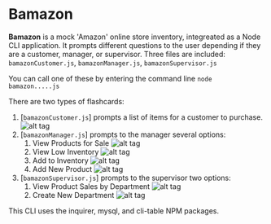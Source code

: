 # Bamazon

**Bamazon** is a mock 'Amazon' online store inventory, integreated as a Node CLI application. 
It prompts different questions to the user depending if they are a customer, manager, or supervisor. Three files
are included:  ```bamazonCustomer.js```, ```bamazonManager.js```, ```bamazonSupervisor.js```

You can call one of these by entering the command line ```node bamazon.....js```

There are two types of flashcards:

1. [```bamazonCustomer.js```] prompts a list of items for a customer to purchase.
	![alt tag](http://url/to/img.png)
2. [```bamazonManager.js```] prompts to the manager several options:
	1. View Products for Sale
	![alt tag](http://url/to/img.png)
	2. View Low Inventory
	![alt tag](http://url/to/img.png)
	3. Add to Inventory
	![alt tag](http://url/to/img.png)
	4. Add New Product
	![alt tag](http://url/to/img.png)
3. [```bamazonSupervisor.js```] prompts to the supervisor two options:
	1. View Product Sales by Department
	![alt tag](http://url/to/img.png)
	2. Create New Department
	![alt tag](http://url/to/img.png)

This CLI uses the inquirer, mysql, and cli-table NPM packages.
